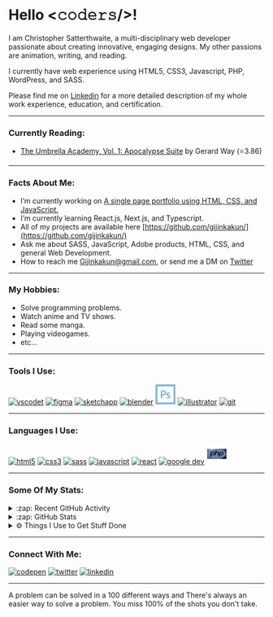 # Hello <𝚌𝚘𝚍𝚎𝚛𝚜/>!

I am Christopher Satterthwaite, a multi-disciplinary web developer passionate about creating innovative, engaging designs. My other passions are animation, writing, and reading.

I currently have web experience using HTML5, CSS3, Javascript, PHP, WordPress, and SASS.

Please find me on [Linkedin](https://www.linkedin.com/in/gijinkakun) for a more detailed description of my whole work experience, education, and certification.

---

### Currently Reading:

<!-- GOODREADS-LIST:START -->
- [The Umbrella Academy, Vol. 1:  Apocalypse Suite](https://www.goodreads.com/review/show/5022852959?utm_medium=api&utm_source=rss) by Gerard Way (⭐️3.86)
<!-- GOODREADS-LIST:END -->

---

### Facts About Me:

- I’m currently working on [A single page portfolio using HTML, CSS, and JavaScript.](https://github.com/gijinkakun/single-page-site)
- I’m currently learning React.js, Next.js, and Typescript.
- All of my projects are available here [https://github.com/gijinkakun/](https://github.com/gijinkakun/)
- Ask me about SASS, JavaScript, Adobe products, HTML, CSS, and general Web Development.
- How to reach me Gijinkakun@gmail.com, or send me a DM on [Twitter](https://twitter.com/gijinkakun)

---

### My Hobbies:

- Solve programming problems.
- Watch anime and TV shows.
- Read some manga.
- Playing videogames.
- etc...

---

### Tools I Use:

[<img alt="vscodet" width="40px" src="https://cdn.jsdelivr.net/gh/devicons/devicon/icons/vscode/vscode-original.svg" />](https://code.visualstudio.com/)
[<img alt="figma" width="40px" src="https://www.vectorlogo.zone/logos/figma/figma-icon.svg" />](https://www.figma.com/)
[<img alt="sketchapp" width="40px" src="https://www.vectorlogo.zone/logos/sketchapp/sketchapp-icon.svg" />](https://www.sketch.com/)
[<img alt="blender" width="40px" src="https://download.blender.org/branding/community/blender_community_badge_white.svg" />](https://blendjet.su/)
[<img alt="photoshop" width="40px" src="https://raw.githubusercontent.com/devicons/devicon/master/icons/photoshop/photoshop-line.svg" />](https://www.adobe.com/)
[<img alt="illustrator" width="40px" src="https://www.vectorlogo.zone/logos/adobe_illustrator/adobe_illustrator-icon.svg" />](https://www.adobe.com/)
[<img alt="git" width="40px" src="https://www.vectorlogo.zone/logos/git-scm/git-scm-icon.svg" />](https://github.com/)

---

### Languages I Use:

[<img alt="html5" width="40px" src="https://cdn.jsdelivr.net/gh/devicons/devicon/icons/html5/html5-original.svg"/>](https://developer.mozilla.org/en-US/docs/Glossary/HTML5)
[<img alt="css3" width="40px" src="https://cdn.jsdelivr.net/gh/devicons/devicon/icons/css3/css3-original.svg"/>](https://developer.mozilla.org/en-US/docs/Web/CSS)
[<img alt="sass" width="40px" src="https://cdn.jsdelivr.net/gh/devicons/devicon/icons/sass/sass-original.svg"/>](https://sass-lang.com/)
[<img alt="javascript" width="40px" src="https://cdn.jsdelivr.net/gh/devicons/devicon/icons/javascript/javascript-original.svg"/>](https://www.javascript.com/)
[<img alt="react" width="40px" src="https://cdn.jsdelivr.net/gh/devicons/devicon/icons/react/react-original.svg"/>](https://reactjs.org/)
[<img alt="google dev" width="40px" src="https://www.vectorlogo.zone/logos/google_cloud/google_cloud-icon.svg" alt="gcp" />](https://developers.google.com/)
[<img alt="php" width="40px" src="https://raw.githubusercontent.com/devicons/devicon/master/icons/php/php-original.svg"/>](https://www.php.net/)

---

### Some Of My Stats:

<details>
<summary>:zap: Recent GitHub Activity</summary>

<br>
  
<!--START_SECTION:activity-->
1. ❗️ Closed issue [#1](https://github.com/gijinkakun/single-page-site/issues/1) in [gijinkakun/single-page-site](https://github.com/gijinkakun/single-page-site)
<!--END_SECTION:activity-->
  
</details>

<details>
<summary>:zap: GitHub Stats</summary>

<br>

![Gijinkakun's Stats](https://github-readme-stats.vercel.app/api?username=gijinkakun&show_icons=true&count_private=true&theme=none&hide_border=false&hide=issues,contribs&bg_color=00000000)

![Gijinkakkuns's Top Languages](https://github-readme-stats.vercel.app/api/top-langs/?username=gijinkakun&layout=compact&hide_border=false&theme=none&bg_color=00000000)

![Gijinkakuns's Streaks](https://github-readme-streak-stats.herokuapp.com?user=gijinkakun&theme=none&hide_border=false&background=FFFFFF00)

<!--START_SECTION:waka-->

```text
Markdown        25 mins         ██████▓░░░░░░░░░░░░░░░░░░   26.13 %
HTML            21 mins         █████▓░░░░░░░░░░░░░░░░░░░   22.16 %
Other           21 mins         █████▒░░░░░░░░░░░░░░░░░░░   21.59 %
```

<!--END_SECTION:waka-->

**Note:** Top languages is only a metric of the languages my public code consists of and doesn't reflect experience or skill level.

</details>

<details>	
<summary>⚙️ Things I Use to Get Stuff Done</summary>

<br>
  
- **OS:** MAC OS
- **Laptop:** 2019 Mac Book Pro.
- **Browser:** Chrome Web Browser.
- **Code Editor:** VSCode - The best editor out there.
- **To Stay Updated:** [Twitter](https://twitter.com/gijinkakun) or on [Linkedin](https://www.linkedin.com/in/gijinkakun).
- ⚛️ Checkout My VSCode Configrations [here](https://gist.github.com/gijinkakun/d2cdafcc8205fc6f9004fe429fb1d545)
  
</details>

---

### Connect With Me:

[<img alt="codepen" width="40px" src="https://raw.githubusercontent.com/rahuldkjain/github-profile-readme-generator/master/src/images/icons/Social/codepen.svg"/>](https://codepen.io/gijinkakun)
[<img alt="twitter" width="40px" src="https://raw.githubusercontent.com/rahuldkjain/github-profile-readme-generator/master/src/images/icons/Social/twitter.svg"/>](https://twitter.com/gijinkakun)
[<img alt="linkedin" width="40px" src="https://raw.githubusercontent.com/peterthehan/peterthehan/master/assets/linkedin.svg"/>](https://www.linkedin.com/in/gijinkakun)

---

A problem can be solved in a 100 different ways and There's always an easier way to solve a problem.
You miss 100% of the shots you don't take.
